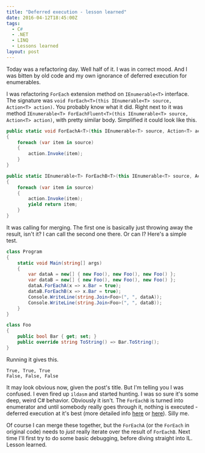 ```yaml
---
title: "Deferred execution - lesson learned"
date: 2016-04-12T18:45:00Z
tags:
  - C#
  - .NET
  - LINQ
  - Lessons learned
layout: post
---
```

Today was a refactoring day. Well half of it. I was in correct mood. And I was bitten by old code and my own ignorance of deferred execution for enumerables.

<!-- excerpt -->

I was refactoring `ForEach` extension method on `IEnumerable<T>` interface. The signature was `void ForEach<T>(this IEnumerable<T> source, Action<T> action)`. You probably know what it did. Right next to it was method `IEnumerable<T> ForEachFluent<T>(this IEnumerable<T> source, Action<T> action)`, with pretty similar body. Simplified it could look like this.

```csharp
public static void ForEachA<T>(this IEnumerable<T> source, Action<T> action)
{
    foreach (var item in source)
    {
        action.Invoke(item);
    }
}

public static IEnumerable<T> ForEachB<T>(this IEnumerable<T> source, Action<T> action)
{
    foreach (var item in source)
    {
        action.Invoke(item);
        yield return item;
    }
}
```

It was calling for merging. The first one is basically just throwing away the result, isn't it? I can call the second one there. Or can I? Here's a simple test.

```csharp
class Program
{
    static void Main(string[] args)
    {
        var dataA = new[] { new Foo(), new Foo(), new Foo() };
        var dataB = new[] { new Foo(), new Foo(), new Foo() };
        dataA.ForEachA(x => x.Bar = true);
        dataB.ForEachB(x => x.Bar = true);
        Console.WriteLine(string.Join<Foo>(", ", dataA));
        Console.WriteLine(string.Join<Foo>(", ", dataB));
    }
}

class Foo
{
    public bool Bar { get; set; }
    public override string ToString() => Bar.ToString();
}
```

Running it gives this.

```text
True, True, True
False, False, False
```

It may look obvious now, given the post's title. But I'm telling you I was confused. I even fired up `ildasm` and started hunting. I was so sure it's some deep, weird C# behavior. Obviously it isn't. The `ForEachB` is turned into enumerator and until somebody really goes through it, nothing is executed - deferred execution at it's best (more detailed info [here][1] or [here][2]). Silly me. 

Of course I can merge these together, but the `ForEachA` (or the `ForEach` in original code) needs to _just_ really iterate over the result of `ForEachB`. Next time I'll first try to do some basic debugging, before diving straight into IL. Lesson learned.

[1]: https://blogs.msdn.microsoft.com/charlie/2007/12/10/linq-and-deferred-execution/
[2]: https://msdn.microsoft.com/en-us/library/bb669162.aspx